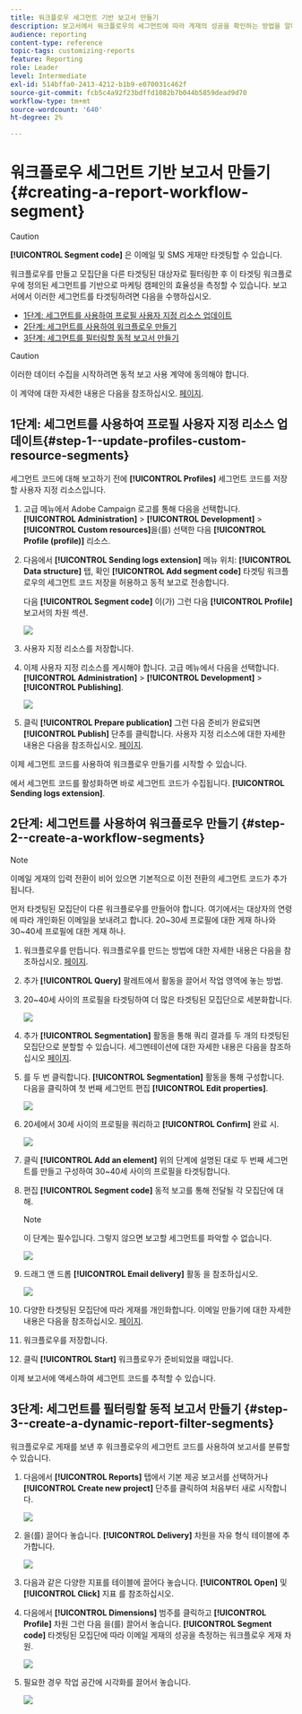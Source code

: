```yaml
---
title: 워크플로우 세그먼트 기반 보고서 만들기
description: 보고서에서 워크플로우의 세그먼트에 따라 게재의 성공을 확인하는 방법을 알아봅니다.
audience: reporting
content-type: reference
topic-tags: customizing-reports
feature: Reporting
role: Leader
level: Intermediate
exl-id: 514bffa0-2413-4212-b1b9-e070031c462f
source-git-commit: fcb5c4a92f23bdffd1082b7b044b5859dead9d70
workflow-type: tm+mt
source-wordcount: '640'
ht-degree: 2%

---
```


# 워크플로우 세그먼트 기반 보고서 만들기{#creating-a-report-workflow-segment}

>[!CAUTION]
> **[!UICONTROL Segment code]** 은 이메일 및 SMS 게재만 타겟팅할 수 있습니다.

워크플로우를 만들고 모집단을 다른 타겟팅된 대상자로 필터링한 후 이 타겟팅 워크플로우에 정의된 세그먼트를 기반으로 마케팅 캠페인의 효율성을 측정할 수 있습니다.
보고서에서 이러한 세그먼트를 타겟팅하려면 다음을 수행하십시오.

* [1단계: 세그먼트를 사용하여 프로필 사용자 지정 리소스 업데이트](#step-1--update-profiles-custom-resource-segments)
* [2단계: 세그먼트를 사용하여 워크플로우 만들기](#step-2--create-a-workflow-segments)
* [3단계: 세그먼트를 필터링할 동적 보고서 만들기](#step-3--create-a-dynamic-report-filter-segments)

>[!CAUTION]
>이러한 데이터 수집을 시작하려면 동적 보고 사용 계약에 동의해야 합니다.
>
>이 계약에 대한 자세한 내용은 다음을 참조하십시오. [페이지](../../reporting/using/about-dynamic-reports.md#dynamic-reporting-usage-agreement).

## 1단계: 세그먼트를 사용하여 프로필 사용자 지정 리소스 업데이트{#step-1--update-profiles-custom-resource-segments}

세그먼트 코드에 대해 보고하기 전에 **[!UICONTROL Profiles]** 세그먼트 코드를 저장할 사용자 지정 리소스입니다.

1. 고급 메뉴에서 Adobe Campaign 로고를 통해 다음을 선택합니다. **[!UICONTROL Administration]** > **[!UICONTROL Development]** > **[!UICONTROL Custom resources]**&#x200B;을(를) 선택한 다음 **[!UICONTROL Profile (profile)]** 리소스.
1. 다음에서 **[!UICONTROL Sending logs extension]** 메뉴 위치: **[!UICONTROL Data structure]** 탭, 확인 **[!UICONTROL Add segment code]** 타겟팅 워크플로우의 세그먼트 코드 저장을 허용하고 동적 보고로 전송합니다.

   다음 **[!UICONTROL Segment code]** 이(가) 그런 다음 **[!UICONTROL Profile]** 보고서의 차원 섹션.

   ![](assets/report_segment_4.png)

1. 사용자 지정 리소스를 저장합니다.

1. 이제 사용자 지정 리소스를 게시해야 합니다.
고급 메뉴에서 다음을 선택합니다. **[!UICONTROL Administration]** > **[!UICONTROL Development]** > **[!UICONTROL Publishing]**.

   ![](assets/custom_profile_7.png)

1. 클릭 **[!UICONTROL Prepare publication]** 그런 다음 준비가 완료되면 **[!UICONTROL Publish]** 단추를 클릭합니다. 사용자 지정 리소스에 대한 자세한 내용은 다음을 참조하십시오. [페이지](../../developing/using/updating-the-database-structure.md).

이제 세그먼트 코드를 사용하여 워크플로우 만들기를 시작할 수 있습니다.

에서 세그먼트 코드를 활성화하면 바로 세그먼트 코드가 수집됩니다. **[!UICONTROL Sending logs extension]**.

## 2단계: 세그먼트를 사용하여 워크플로우 만들기 {#step-2--create-a-workflow-segments}

>[!NOTE]
>이메일 게재의 입력 전환이 비어 있으면 기본적으로 이전 전환의 세그먼트 코드가 추가됩니다.

먼저 타겟팅된 모집단이 다른 워크플로우를 만들어야 합니다. 여기에서는 대상자의 연령에 따라 개인화된 이메일을 보내려고 합니다. 20~30세 프로필에 대한 게재 하나와 30~40세 프로필에 대한 게재 하나.

1. 워크플로우를 만듭니다. 워크플로우를 만드는 방법에 대한 자세한 내용은 다음을 참조하십시오. [페이지](../../automating/using/building-a-workflow.md).

1. 추가 **[!UICONTROL Query]** 팔레트에서 활동을 끌어서 작업 영역에 놓는 방법.

1. 20~40세 사이의 프로필을 타겟팅하여 더 많은 타겟팅된 모집단으로 세분화합니다.

   ![](assets/report_segment_1.png)

1. 추가 **[!UICONTROL Segmentation]** 활동을 통해 쿼리 결과를 두 개의 타겟팅된 모집단으로 분할할 수 있습니다. 세그멘테이션에 대한 자세한 내용은 다음을 참조하십시오 [페이지](../../automating/using/segmentation.md).

1. 를 두 번 클릭합니다. **[!UICONTROL Segmentation]** 활동을 통해 구성합니다. 다음을 클릭하여 첫 번째 세그먼트 편집 **[!UICONTROL Edit properties]**.

   ![](assets/report_segment_7.png)

1. 20세에서 30세 사이의 프로필을 쿼리하고 **[!UICONTROL Confirm]** 완료 시.

   ![](assets/report_segment_8.png)

1. 클릭 **[!UICONTROL Add an element]** 위의 단계에 설명된 대로 두 번째 세그먼트를 만들고 구성하여 30~40세 사이의 프로필을 타겟팅합니다.

1. 편집 **[!UICONTROL Segment code]** 동적 보고를 통해 전달될 각 모집단에 대해.

   >[!NOTE]
   >이 단계는 필수입니다. 그렇지 않으면 보고할 세그먼트를 파악할 수 없습니다.

   ![](assets/report_segment_9.png)

1. 드래그 앤 드롭 **[!UICONTROL Email delivery]** 활동 을 참조하십시오.

   ![](assets/report_segment_3.png)

1. 다양한 타겟팅된 모집단에 따라 게재를 개인화합니다. 이메일 만들기에 대한 자세한 내용은 다음을 참조하십시오. [페이지](../../designing/using/designing-content-in-adobe-campaign.md).

1. 워크플로우를 저장합니다.

1. 클릭 **[!UICONTROL Start]** 워크플로우가 준비되었을 때입니다.

이제 보고서에 액세스하여 세그먼트 코드를 추적할 수 있습니다.

## 3단계: 세그먼트를 필터링할 동적 보고서 만들기 {#step-3--create-a-dynamic-report-filter-segments}

워크플로우로 게재를 보낸 후 워크플로우의 세그먼트 코드를 사용하여 보고서를 분류할 수 있습니다.

1. 다음에서 **[!UICONTROL Reports]** 탭에서 기본 제공 보고서를 선택하거나 **[!UICONTROL Create new project]** 단추를 클릭하여 처음부터 새로 시작합니다.

   ![](assets/custom_profile_18.png)
1. 을(를) 끌어다 놓습니다. **[!UICONTROL Delivery]** 차원을 자유 형식 테이블에 추가합니다.

   ![](assets/report_segment_5.png)

1. 다음과 같은 다양한 지표를 테이블에 끌어다 놓습니다. **[!UICONTROL Open]** 및 **[!UICONTROL Click]** 지표 를 참조하십시오.
1. 다음에서 **[!UICONTROL Dimensions]** 범주를 클릭하고 **[!UICONTROL Profile]** 차원 그런 다음 을(를) 끌어서 놓습니다. **[!UICONTROL Segment code]** 타겟팅된 모집단에 따라 이메일 게재의 성공을 측정하는 워크플로우 게재 차원.

   ![](assets/report_segment_6.png)

1. 필요한 경우 작업 공간에 시각화를 끌어서 놓습니다.

   ![](assets/report_segment_10.png)
